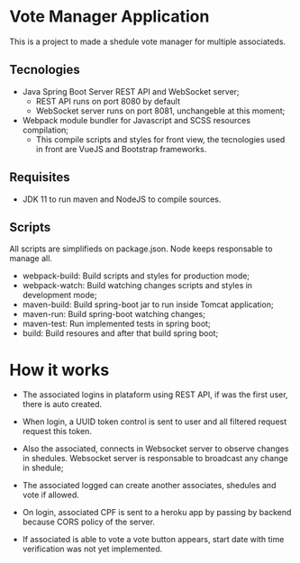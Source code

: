 # Vote Manager Application
This is a project to made a shedule vote manager for multiple associateds.

## Tecnologies
- Java Spring Boot Server REST API and WebSocket server;
    - REST API runs on port 8080 by default
    - WebSocket server runs on port 8081, unchangeble at this moment;
- Webpack module bundler for Javascript and SCSS resources compilation;
    - This compile scripts and styles for front view, the tecnologies used in front are VueJS and Bootstrap frameworks.

## Requisites
- JDK 11 to run maven and NodeJS to compile sources.

## Scripts
All scripts are simplifieds on package.json. Node keeps responsable to manage all.
- webpack-build: Build scripts and styles for production mode;
- webpack-watch: Build watching changes scripts and styles in development mode;
- maven-build: Build spring-boot jar to run inside Tomcat application;
- maven-run: Build spring-boot watching changes; 
- maven-test: Run implemented tests in spring boot;
- build: Build resoures and after that build spring boot;

# How it works
- The associated logins in plataform using REST API, if was the first user, there is auto created.
- When login, a UUID token control is sent to user and all filtered request request this token.
- Also the associated, connects in Websocket server to observe changes in shedules. Websocket server is responsable to broadcast any change in shedule;
- The associated logged can create another associates, shedules and vote if allowed.
- On login, associated CPF is sent to a heroku app by passing by backend because CORS policy of the server.

- If associated is able to vote a vote button appears, start date with time verification was not yet implemented.
